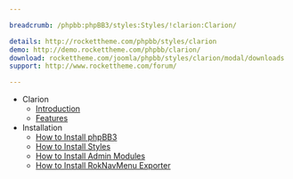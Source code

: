 ```yaml
---

breadcrumb: /phpbb:phpBB3/styles:Styles/!clarion:Clarion/

details: http://rockettheme.com/phpbb/styles/clarion
demo: http://demo.rockettheme.com/phpbb/clarion/
download: rockettheme.com/joomla/phpbb/styles/clarion/modal/downloads
support: http://www.rockettheme.com/forum/

---
```


* Clarion
	* [Introduction](INDEX.md#introduction)
	* [Features](INDEX.md#features)
* Installation
	* [How to Install phpBB3](../../start/install.md)
	* [How to Install Styles](../../start/styles.md)
	* [How to Install Admin Modules](../../start/styles.md#installing-administrative-modules)
	* [How to Install RokNavMenu Exporter](../../modules/roknavmenu.md)